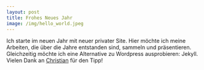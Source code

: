 ```yaml
---
layout: post
title: Frohes Neues Jahr
image: /img/hello_world.jpeg
---
```


Ich starte im neuen Jahr mit neuer privater Site. Hier möchte ich meine Arbeiten, die über die Jahre entstanden sind, sammeln und präsentieren. Gleichzeitig möchte ich eine Alternative zu Wordpress ausprobieren: Jekyll. Vielen Dank an [Christian](http://www.agiledojo.de) für den Tipp!
